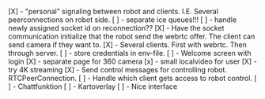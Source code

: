 [X] - "personal" signaling between robot and clients. I.E. Several peerconnections on robot side.
[ ] - separate ice queues!!!
[ ] - handle newly assigned socket id on reconnection??
[X] - Have the socket communication initialize that the robot send the webrtc offer. The client can send camera if they want to.
[X] - Several clients. First with webrtc. Then through server.
[ ] - store credentials in env-file.
[ ] - Welcome screen with login
[X] - separate page for 360 camera
[x] - small localvideo for user
[X] - try 4K streaming
[X] - Send control messages for controlling robot. RTCPeerConnection.
[ ] - Handle which client gets access to robot control.
[ ] - Chattfunktion
[ ] - Kartoverlay
[ ] - Nice interface
